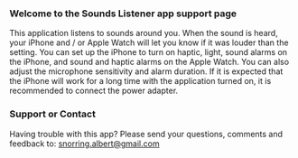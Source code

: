 ### Welcome to the Sounds Listener app support page

This application listens to sounds around you. When the sound is heard, your iPhone and / or Apple Watch will let you know if it was louder than the setting. You can set up the iPhone to turn on haptic, light, sound alarms on the iPhone, and sound and haptic alarms on the Apple Watch. You can also adjust the microphone sensitivity and alarm duration. If it is expected that the iPhone will work for a long time with the application turned on, it is recommended to connect the power adapter.

### Support or Contact

Having trouble with this app? Please send your questions, comments and feedback to: snorring.albert@gmail.com
